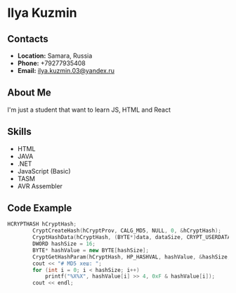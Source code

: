 # **Ilya Kuzmin**
## **Contacts**

* **Location:** Samara, Russia
* **Phone:** +79277935408
* **Email:** ilya.kuzmin.03@yandex.ru

## **About Me**

I'm just a student that want to learn JS, HTML and React

## **Skills**
* HTML
* JAVA
* .NET
* JavaScript (Basic)
* TASM
* AVR Assembler

## Code Example

```c++
HCRYPTHASH hCryptHash;
		CryptCreateHash(hCryptProv, CALG_MD5, NULL, 0, &hCryptHash);
		CryptHashData(hCryptHash, (BYTE*)data, dataSize, CRYPT_USERDATA);
		DWORD hashSize = 16;
		BYTE* hashValue = new BYTE[hashSize];
		CryptGetHashParam(hCryptHash, HP_HASHVAL, hashValue, &hashSize, 0);
		cout << "# MD5 хеш: ";
		for (int i = 0; i < hashSize; i++)
			printf("%X%X", hashValue[i] >> 4, 0xF & hashValue[i]);
		cout << endl;
```